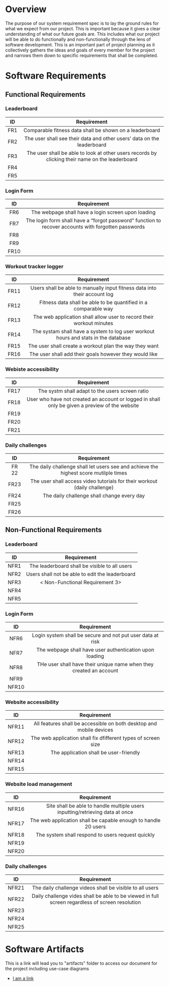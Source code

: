 # Overview

The purpose of our system requirement spec is to lay the ground rules for what we expect from our project. This is important because it gives a clear understanding of what our future goals are. This includes what our project will be able to do functionally and non-functionally through the lens of software development. This is an important part of project planning as it collectively gathers the ideas and goals of every member for the project and narrows them down to specific requirements that shall be completed.

# Software Requirements

<Describe the structure of this section>

## Functional Requirements
### Leaderboard
| ID | Requirement |
| :-------------: | :----------: |
| FR1 | Comparable fitness data shall be shown on a leaderboard|
| FR2 | The user shall see their data and other users’ data on the leaderboard|
| FR3 | The user shall be able to look at other users records by clicking their name on the leaderboard |
| FR4 |
| FR5 |
### Login Form
| ID | Requirement |
| :-------------: | :----------: |
| FR6 | The webpage shall have a login screen upon loading |
| FR7 | The login form shall have a “forgot password” function to recover accounts with forgotten passwords |
| FR8 |
| FR9 |
| FR10 | 
### Workout tracker logger 
| ID | Requirement |
| :-------------: | :----------: |
| FR11 | Users shall be able to manually input fitness data into their account log |
| FR12 | Fitness data shall be able to be quantified in a comparable way |
| FR13 | The web application shall allow user to record their workout minutes |
| FR14 | The systam shall have a system to log user workout hours and stats in the database |
| FR15 | The user shall create a workout plan the way they want |
| FR16 | The user shall add their goals however they would like |
### Webiste accessibility
| ID | Requirement |
| :-------------: | :----------: |
| FR17 | The systm shall adapt to the users screen ratio |
| FR18 | User who have not created an account or logged in shall only be given a preview of the website |
| FR19 |
| FR20 | 
| FR21 |
### Daily challenges
| ID | Requirement |
| :-------------: | :----------: |
| FR 22 | The daily challenge shall let users see and achieve the highest score mutilple times |
| FR23 | The user shall access video tutorials for their workout (daily challenge) |
| FR24 | The daily challenge shall change every day | 
| FR25 |
| FR26 | 

## Non-Functional Requirements
### Leaderboard
| ID | Requirement |
| :-------------: | :----------: |
| NFR1 | The leaderboard shall be visible to all users |
| NFR2 | Users shall not be able to edit the leaderboard |
| NFR3 | < Non-Functional Requirement 3> |
| NFR4 |
| NFR5 |
### Login Form 
| ID | Requirement |
| :-------------: | :----------: |
| NFR6 | Login system shall be secure and not put user data at risk |
| NFR7 | The webpage shall have user authentication upon loading | 
| NFR8 | THe user shall have their unique name when they created an account |
| NFR9 |
| NFR10 |
### Website accessibility
| ID | Requirement |
| :-------------: | :----------: |
| NFR11 | All features shall be accessible on both desktop and mobile devices |
| NFR12 | The web application shall fix dfifferent types of screen size |
| NFR13 | The application shall be user-friendly |
| NFR14 |
| NFR15 | 
### Website load management 
| ID | Requirement |
| :-------------: | :----------: |
| NFR16 | Site shall be able to handle multiple users inputting/retrieving data at once |
| NFR17 | The web application shall be capable enough to handle 20 users |
| NFR18 | The system shall respond to users request quickly | 
| NFR19 |
| NFR20 |
### Daily challenges
| ID | Requirement |
| :-------------: | :----------: |
| NFR21 | The daily challenge videos shall be visible to all users |
| NFR22 | Daily challenge vides shall be able to be viewed in full screen regardless of screen resolution |
| NFR23 |
| NFR24 |
| NFR25 |

# Software Artifacts
This is a link will lead you to "artifacts" folder to access our document for the project including use-case diagrams
* [I am a link](https://github.com/nhutu1911/GVSU-CIS350-TeamTALK/tree/master/artifacts)
